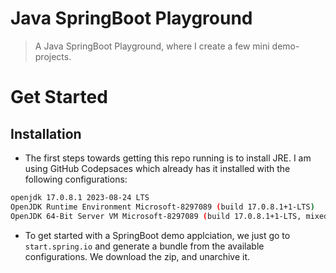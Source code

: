 # Java SpringBoot Playground
> A Java SpringBoot Playground, where I create a few mini demo-projects.

# Get Started
## Installation
+ The first steps towards getting this repo running is to install JRE. I am using GitHub Codepsaces which already has it installed with the following configurations:
```sh
openjdk 17.0.8.1 2023-08-24 LTS
OpenJDK Runtime Environment Microsoft-8297089 (build 17.0.8.1+1-LTS)
OpenJDK 64-Bit Server VM Microsoft-8297089 (build 17.0.8.1+1-LTS, mixed mode, sharing)
```
+ To get started with a SpringBoot demo applciation, we just go to `start.spring.io` and generate a bundle from the available configurations. We download the zip, and unarchive it.
